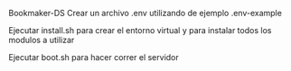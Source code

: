 Bookmaker-DS
Crear un archivo .env utilizando de ejemplo .env-example

Ejecutar install.sh para crear el entorno virtual y para instalar todos los modulos a utilizar

Ejecutar boot.sh para hacer correr el servidor